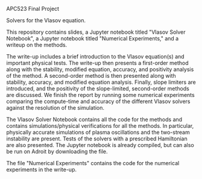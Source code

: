 APC523 Final Project

Solvers for the Vlasov equation.

This repository contains slides, a Jupyter notebook titled "Vlasov Solver Notebook",  a Jupyter notebook titled "Numerical Experiments," and a writeup on the methods.

The write-up includes a brief introduction to the Vlasov equation(s) and important physical tests. The write-up then presents a first-order method along with the stability, modified equation, accuracy, and positivity analysis of the method.
A second-order method is then presented along with stability, accuracy, and modified equation analysis. Finally, slope limiters are introduced, and the positivity of the slope-limited, second-order methods are discussed. 
We finish the report by running some numerical experiments comparing the compute-time and accuracy of the different Vlasov solvers against the resolution of the simulation. 

The Vlasov Solver Notebook contains all the code for the methods and contains simulations/physical verifications for all the methods. In particular, physically accurate simulations of plasma oscillations and the two-stream instability are present. 
Tests of the solvers with a prescribed Hamiltonian are also presented. The Jupyter notebook is already compiled, but can also be run on Adroit by downloading the file.

The file "Numerical Experiments" contains the code for the numerical experiments in the write-up. 
